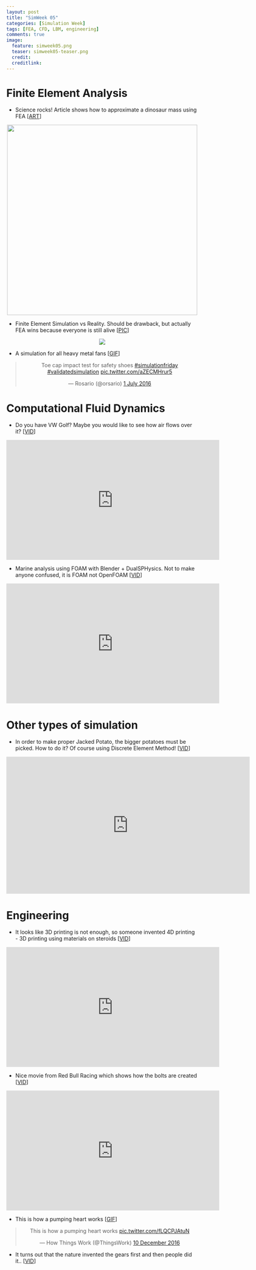```yaml
---
layout: post
title: "SimWeek 05"
categories: [Simulation Week]
tags: [FEA, CFD, LBM, engineering]
comments: true
image:
  feature: simweek05.png
  teaser: simweek05-teaser.png
  credit:
  creditlink:
---
```


# Finite Element Analysis

- Science rocks! Article shows how to approximate a dinosaur mass using FEA [<a href="https://www.earthmagazine.org/article/can-fossil-footprints-reveal-weight-dinosaur" rel="nofollow">ART</a>]

 <center><img src="https://www.earthmagazine.org/sites/earthmagazine.org/files/styles/full_width/public/2017-11/track_images.png?itok=jsG_yBR0" width="500"></center>

- Finite Element Simulation vs Reality. Should be drawback, but actually FEA wins because everyone is still alive [<a href="https://pbs.twimg.com/media/Cn-Qr4eWEAAq7U6.jpg" rel="nofollow">PIC</a>]

 <center><img src="https://pbs.twimg.com/media/Cn-Qr4eWEAAq7U6.jpg"></center>

- A simulation for all heavy metal fans [<a href="https://twitter.com/orsario/status/748868234586226688" rel="nofollow">GIF</a>]

<center><blockquote class="twitter-tweet" data-lang="en-gb"><p lang="en" dir="ltr">Toe cap impact test for safety shoes <a href="https://twitter.com/hashtag/simulationfriday?src=hash&amp;ref_src=twsrc%5Etfw">#simulationfriday</a> <a href="https://twitter.com/hashtag/validatedsimulation?src=hash&amp;ref_src=twsrc%5Etfw">#validatedsimulation</a> <a href="https://t.co/aZECMHrur5">pic.twitter.com/aZECMHrur5</a></p>&mdash; Rosario (@orsario) <a href="https://twitter.com/orsario/status/748868234586226688?ref_src=twsrc%5Etfw">1 July 2016</a></blockquote>
<script async src="https://platform.twitter.com/widgets.js" charset="utf-8"></script>
</center>

# Computational Fluid Dynamics

- Do you have VW Golf? Maybe you would like to see how air flows over it? [<a href="https://www.youtube.com/watch?v=iQrPq1ogjuA" rel="nofollow">VID</a>]

 <center><iframe width="560" height="315" src="https://www.youtube.com/embed/iQrPq1ogjuA" frameborder="0" allow="autoplay; encrypted-media" allowfullscreen></iframe></center>

- Marine analysis using FOAM with Blender + DualSPHysics. Not to make anyone confused, it is FOAM not OpenFOAM [<a href="https://www.youtube.com/watch?v=mbtD3_QFnG0" rel="nofollow">VID</a>]

 <center><iframe width="560" height="315" src="https://www.youtube.com/embed/mbtD3_QFnG0" frameborder="0" allow="autoplay; encrypted-media" allowfullscreen></iframe></center>

# Other types of simulation

- In order to make proper Jacked Potato, the bigger potatoes must be picked. How to do it? Of course using Discrete Element Method! [<a href="https://vimeo.com/161193509" rel="nofollow">VID</a>]

 <center><iframe src="https://player.vimeo.com/video/161193509?color=84bd00&title=0&byline=0&portrait=0" width="640" height="360" frameborder="0" webkitallowfullscreen mozallowfullscreen allowfullscreen></iframe></center>

# Engineering

- It looks like 3D printing is not enough, so someone invented 4D printing - 3D printing using materials on steroids [<a href="https://youtu.be/JkjT6bYYwO8" rel="nofollow">VID</a>]

 <center><iframe width="560" height="315" src="https://www.youtube.com/embed/JkjT6bYYwO8" frameborder="0" allow="autoplay; encrypted-media" allowfullscreen></iframe></center>

- Nice movie from Red Bull Racing which shows how the bolts are created [<a href="https://twitter.com/redbullracing/status/778915604883537920?ref_src=twsrc%5Etfw" rel="nofollow">VID</a>]

<center><iframe width="560" height="315" src="https://www.youtube.com/embed/iptAkpqjtMQ" frameborder="0" allow="autoplay; encrypted-media" allowfullscreen></iframe></center>

- This is how a pumping heart works [<a href="https://twitter.com/ThingsWork/status/807684485340921856" rel="nofollow">GIF</a>]

<center><blockquote class="twitter-tweet" data-lang="en-gb"><p lang="en" dir="ltr">This is how a pumping heart works <a href="https://t.co/fLQCPJAtuN">pic.twitter.com/fLQCPJAtuN</a></p>&mdash; How Things Work (@ThingsWork) <a href="https://twitter.com/ThingsWork/status/807684485340921856?ref_src=twsrc%5Etfw">10 December 2016</a></blockquote>
<script async src="https://platform.twitter.com/widgets.js" charset="utf-8"></script>
</center>

- It turns out that the nature invented the gears first and then people did it.. [<a href="https://youtu.be/Q8fyUOxD2EA" rel="nofollow">VID</a>]
